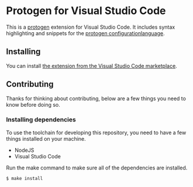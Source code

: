 # Protogen for Visual Studio Code
This is a [protogen](https://github.com/zeeraw/protogen) extension for Visual Studio Code. It includes syntax highlighting and snippets for the [protogen configurationlanguage](https://github.com/zeeraw/protogen/wiki/Configuration-language).

## Installing
You can install [the extension from the Visual Studio Code marketplace](https://marketplace.visualstudio.com/items?itemName=zeeraw.protogen).

## Contributing
Thanks for thinking about contributing, below are a few things you need to know before doing so.

### Installing dependencies
To use the toolchain for developing this repository, you need to have a few things installed on your machine.

- NodeJS
- Visual Studio Code

Run the make command to make sure all of the dependencies are installed.

```
$ make install
```
